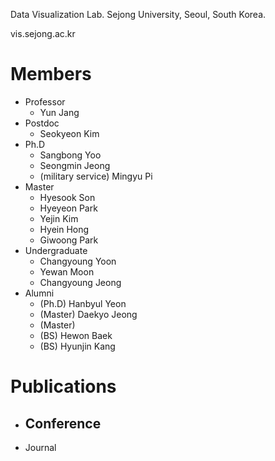 Data Visualization Lab.
Sejong University,
Seoul, South Korea.

vis.sejong.ac.kr
 
# Members
- Professor
  - Yun Jang
- Postdoc
  - Seokyeon Kim
- Ph.D 
  - Sangbong Yoo
  - Seongmin Jeong
  - (military service) Mingyu Pi
- Master
  - Hyesook Son
  - Hyeyeon Park
  - Yejin Kim
  - Hyein Hong
  - Giwoong Park
- Undergraduate
  - Changyoung Yoon
  - Yewan Moon
  - Changyoung Jeong
- Alumni
  - (Ph.D) Hanbyul Yeon
  - (Master) Daekyo Jeong
  - (Master) 
  - (BS) Hewon Baek
  - (BS) Hyunjin Kang

# Publications
- Conference
  - 
- Journal
